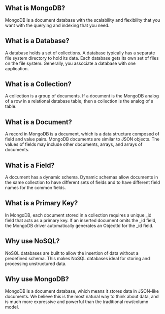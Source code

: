 ## What is MongoDB?

MongoDB is a document database with the scalability and flexibility that you want with the querying and indexing that you need.

## What is a Database?

A database holds a set of collections. A database typically has a separate file system directory to hold its data. Each database gets its own set of files on the file system. Generally, you associate a database with one application.

## What is a Collection?

A collection is a group of documents. If a document is the MongoDB analog of a row in a relational database table, then a collection is the analog of a table.

## What is a Document?

A record in MongoDB is a document, which is a data structure composed of field and value pairs. MongoDB documents are similar to JSON objects. The values of fields may include other documents, arrays, and arrays of documents.

## What is a Field?

A document has a dynamic schema. Dynamic schemas allow documents in the same collection to have different sets of fields and to have different field names for the common fields.

## What is a Primary Key?

In MongoDB, each document stored in a collection requires a unique _id field that acts as a primary key. If an inserted document omits the _id field, the MongoDB driver automatically generates an ObjectId for the _id field.

## Why use NoSQL?

NoSQL databases are built to allow the insertion of data without a predefined schema. This makes NoSQL databases ideal for storing and processing unstructured data.

## Why use MongoDB?

MongoDB is a document database, which means it stores data in JSON-like documents. We believe this is the most natural way to think about data, and is much more expressive and powerful than the traditional row/column model.

